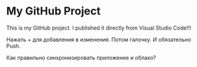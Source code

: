 # My GitHub Project

This is my GitHub project. I published it directly from Visual Studio Code!!!

Нажать + для добавления в изменения. Потом галочку. И обязательно Push.

Как правильно синхронизировать приложение и облако?